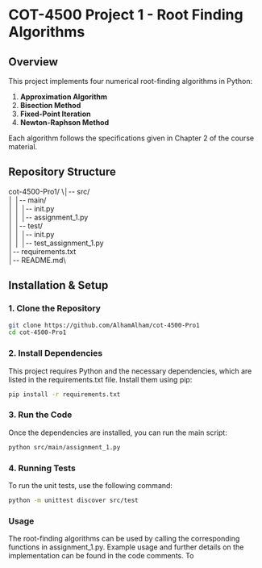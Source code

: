 # COT-4500 Project 1 - Root Finding Algorithms

## Overview
This project implements four numerical root-finding algorithms in Python:
1. **Approximation Algorithm**
2. **Bisection Method**
3. **Fixed-Point Iteration**
4. **Newton-Raphson Method**

Each algorithm follows the specifications given in Chapter 2 of the course material.

## Repository Structure
cot-4500-Pro1/
\│-- src/ \
│ │-- main/ \
│ │ │-- init.py \
│ │ │-- assignment_1.py \
│ │-- test/ \
│ │ │-- init.py \
│ │ │-- test_assignment_1.py \
│-- requirements.txt \
│-- README.md\


## Installation & Setup
### **1. Clone the Repository**
```bash
git clone https://github.com/AlhamAlham/cot-4500-Pro1
cd cot-4500-Pro1
```
### **2. Install Dependencies**
This project requires Python and the necessary dependencies, which are listed in the requirements.txt file. Install them using pip:
```bash
pip install -r requirements.txt
```
### **3. Run the Code**
Once the dependencies are installed, you can run the main script:
```bash
python src/main/assignment_1.py
```
### **4. Running Tests**
To run the unit tests, use the following command:
```bash
python -m unittest discover src/test
```
### **Usage**
The root-finding algorithms can be used by calling the corresponding functions in assignment_1.py.
Example usage and further details on the implementation can be found in the code comments.
To
